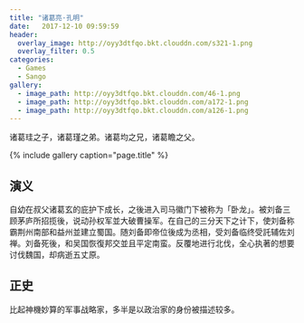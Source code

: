 ```yaml
---
title: "诸葛亮·孔明"
date:   2017-12-10 09:59:59
header:
  overlay_image: http://oyy3dtfqo.bkt.clouddn.com/s321-1.png
  overlay_filter: 0.5
categories:
  - Games
  - Sango
gallery:
  - image_path: http://oyy3dtfqo.bkt.clouddn.com/46-1.png
  - image_path: http://oyy3dtfqo.bkt.clouddn.com/a172-1.png
  - image_path: http://oyy3dtfqo.bkt.clouddn.com/a126-1.png
---
```


诸葛珪之子，诸葛瑾之弟。诸葛均之兄，诸葛瞻之父。

{% include gallery caption="page.title" %}

## 演义

自幼在叔父诸葛玄的庇护下成长，之後进入司马徽门下被称为「卧龙」。被刘备三顾茅庐所招揽後，说动孙权军並大破曹操军。在自己的三分天下之计下，使刘备称霸荆州南部和益州並建立蜀国。随刘备即帝位後成为丞相，受刘备临终受託辅佐刘禅。刘备死後，和吴国恢復邦交並且平定南蛮。反覆地进行北伐，全心执著的想要讨伐魏国，却病逝五丈原。

## 正史

比起神機妙算的军事战略家，多半是以政治家的身份被描述较多。
